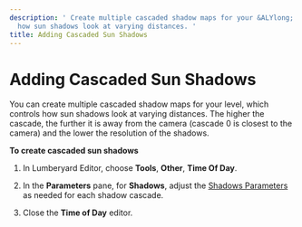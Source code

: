 ```yaml
---
description: ' Create multiple cascaded shadow maps for your &ALYlong; level to controls
  how sun shadows look at varying distances. '
title: Adding Cascaded Sun Shadows
---
```

# Adding Cascaded Sun Shadows<a name="sky-day-sun-shadows-cascade"></a>

You can create multiple cascaded shadow maps for your level, which controls how sun shadows look at varying distances\. The higher the cascade, the further it is away from the camera \(cascade 0 is closest to the camera\) and the lower the resolution of the shadows\.

**To create cascaded sun shadows**

1. In Lumberyard Editor, choose **Tools**, **Other**, **Time Of Day**\.

1. In the **Parameters** pane, for **Shadows**, adjust the [Shadows Parameters](sky-tod-parameters.md#shadows-time-of-day-parameters) as needed for each shadow cascade\.

1. Close the **Time of Day** editor\.